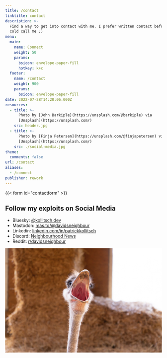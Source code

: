```yaml
---
title: /contact
linktitle: contact
description: >-
  Find a way to get into contact with me. I prefer written contact before you
  cold call me ;)
menu:
  main:
    name: Connect
    weight: 50
    params:
      bsicon: envelope-paper-fill
      hotkey: k+c
  footer:
    name: /contact
    weight: 900
    params:
      bsicon: envelope-paper-fill
date: 2022-07-28T14:20:06.000Z
resources:
  - title: >-
      Photo by [John Barkiple](https://unsplash.com/@barkiple) via
      [Unsplash](https://unsplash.com/)
    src: header.jpg
  - title: >-
      Photo by [Finja Petersen](https://unsplash.com/@finjapetersen) via
      [Unsplash](https://unsplash.com/)
    src: ./social-media.jpg
theme:
  comments: false
url: /contact
aliases:
  - /connect
publisher: rework
---
```


{{< form id="contactform" >}}

## Follow my exploits on Social Media

* Bluesky: [@kollitsch.dev](https://bsky.app/profile/kollitsch.dev)
* Mastodon: [mas.to/@davidsneighbour](https://mas.to/@davidsneighbour)
* Linkedin: [linkedin.com/in/patrickkollitsch](https://www.linkedin.com/in/patrickkollitsch)
* Discord: [Neighbourhood News](https://discord.gg/Jw4J6hNAyu)
* Reddit: [r/davidsneighbour](https://www.reddit.com/r/davidsneighbour/)

![social-media.jpg](./social-media.jpg)
